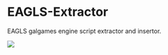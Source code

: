 # EAGLS-Extractor
EAGLS galgames engine script extractor and insertor. 

<a href="https://count.getloli.com/"><img src="https://count.getloli.com/get/@reochandesu-EAGLS-Extractor"></a>
